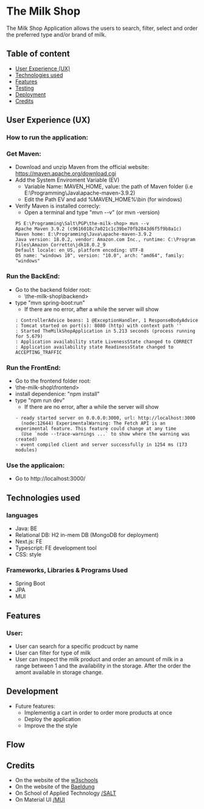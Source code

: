 # The Milk Shop

The Milk Shop Application allows the users to search, filter, select and order the preferred type and/or brand of milk. 

##  Table of content
- [User Experience (UX)](#user-experience--ux-)
- [Technologies used](#technologies-used)
- [Features](#features)
- [Testing](#testing)
- [Deployment](#deployment)
- [Credits](#credits)

## User Experience (UX) 
### How to run the application:
### Get Maven:
- Download and unzip Maven from the official website: https://maven.apache.org/download.cgi
- Add the System Enviroment Variable (EV)
  - Variable Name: MAVEN_HOME, value: the path of Maven folder (i.e E:\Programming\Java\apache-maven-3.9.2)
  - Edit the Path EV and add %MAVEN_HOME%\bin (for windows)
- Verify Maven is installed correcly:
  - Open a terminal and type "mvn --v" (or mvn -version)
  ```
  PS E:\Programming\Salt\PGP\the-milk-shop> mvn --v
  Apache Maven 3.9.2 (c9616018c7a021c1c39be70fb2843d6f5f9b8a1c)
  Maven home: E:\Programming\Java\apache-maven-3.9.2
  Java version: 18.0.2, vendor: Amazon.com Inc., runtime: C:\Program Files\Amazon Corretto\jdk18.0.2_9
  Default locale: en_US, platform encoding: UTF-8
  OS name: "windows 10", version: "10.0", arch: "amd64", family: "windows"
  ```
### Run the BackEnd:
- Go to the backend folder root:
  - <Path on disk>\the-milk-shop\backend>
- type "mvn spring-boot:run"
  - If there are no error, after a while the server will show
  ```
  : ControllerAdvice beans: 1 @ExceptionHandler, 1 ResponseBodyAdvice
  : Tomcat started on port(s): 8080 (http) with context path ''
  : Started TheMilkShopApplication in 5.213 seconds (process running for 5.679)
  : Application availability state LivenessState changed to CORRECT
  : Application availability state ReadinessState changed to ACCEPTING_TRAFFIC
  ```
  
 ### Run the FrontEnd: 
 - Go to the frontend folder root:
  - <Path on disk>\the-milk-shop\frontend>
- install dependenice: "npm install"
- type "npm run dev"
  - If there are no error, after a while the server will show
  ```
  - ready started server on 0.0.0.0:3000, url: http://localhost:3000
    (node:12644) ExperimentalWarning: The Fetch API is an experimental feature. This feature could change at any time
    (Use `node --trace-warnings ...` to show where the warning was created)
  - event compiled client and server successfully in 1254 ms (173 modules)
  ```
  
 ### Use the applicaion:
 - Go to http://localhost:3000/
  
## Technologies used 
### languages
- Java: BE
- Relational DB: H2 in-mem DB (MongoDB for deployment)
- Next.js: FE
- Typescript: FE development tool
- CSS: style
### Frameworks, Libraries & Programs Used
- Spring Boot
- JPA
- MUI

## Features
### User:
- User can search for a specific prodcuct by name
- User can filter for type of milk
- User can inspect the milk product and order an amount of milk in a range between 1 and the availability in the storage. After the order the amont available in storage change.

## Development
- Future features:
  - Implementig a cart in order to order more products at once
  - Deploy the application
  - Improve the the style

## Flow

## Credits
- On the website of the  [w3schools](https://www.w3schools.com/)
- On the website of the  [Baeldung](https://www.baeldung.com/)
- On School of Applied Technology [/SALT](https://www.salt.study/our-hubs/stockholm)
- On Material UI [/MUI](https://mui.com/)
